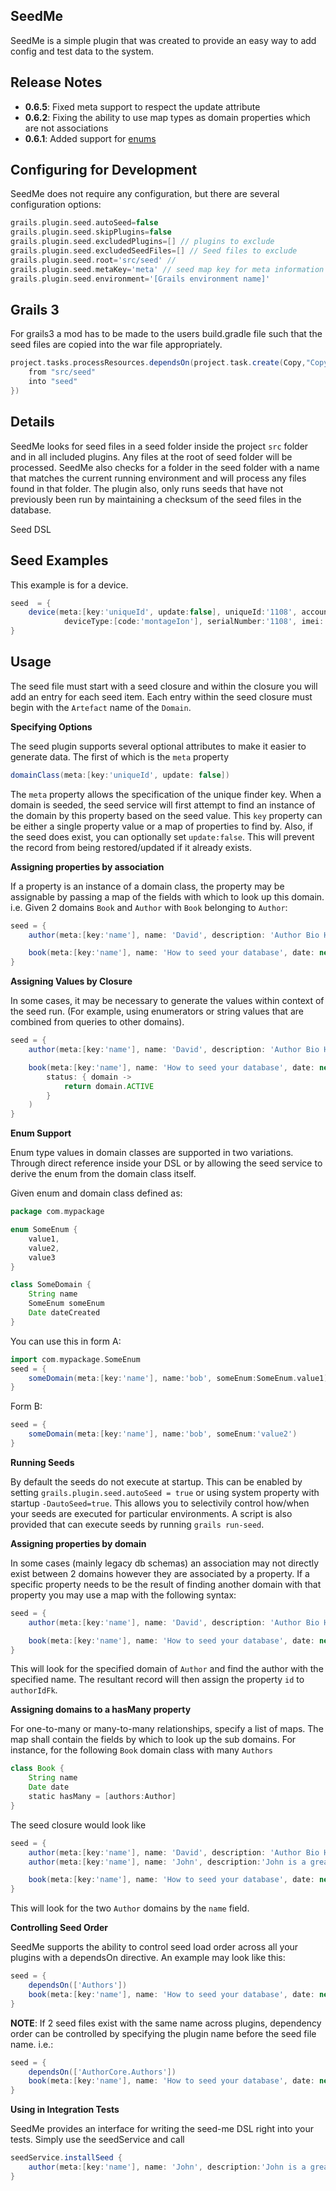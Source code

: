 SeedMe
------

SeedMe is a simple plugin that was created to provide an easy way to add config and test data to the system.

Release Notes
-------------
* __0.6.5__: Fixed meta support to respect the update attribute
* __0.6.2__: Fixing the ability to use map types as domain properties which are not associations
* __0.6.1__: Added support for [enums](#EnumSupport)


Configuring for Development
---------------------------
SeedMe does not require any configuration, but there are several configuration options:

```groovy
grails.plugin.seed.autoSeed=false
grails.plugin.seed.skipPlugins=false
grails.plugin.seed.excludedPlugins=[] // plugins to exclude
grails.plugin.seed.excludedSeedFiles=[] // Seed files to exclude
grails.plugin.seed.root='src/seed' //
grails.plugin.seed.metaKey='meta' // seed map key for meta information
grails.plugin.seed.environment='[Grails environment name]'
```


Grails 3
--------

For grails3 a mod has to be made to the users build.gradle file such that the seed files are copied into the war file appropriately.

```groovy
project.tasks.processResources.dependsOn(project.task.create(Copy,"Copy Seed"){
	from "src/seed"
	into "seed"
})
```

Details
---------------------------
SeedMe looks for seed files in a seed folder inside the project `src` folder and in all included plugins.  Any files at the root of seed folder will be processed.
SeedMe also checks for a folder in the seed folder with a name that matches the current running environment and will process any files found in that folder. The plugin also, only runs seeds that have not previously been run by maintaining a checksum of the seed files in the database.

Seed DSL

Seed Examples
---------------------------
This example is for a device.
```groovy
seed  = {
	device(meta:[key:'uniqueId', update:false], uniqueId:'1108', account:[uniqueId:'proconVoyagerLegacy'], name:'voyagerTest1108',
			deviceType:[code:'montageIon'], serialNumber:'1108', imei:'100000000001108')
}

```

Usage
----
The seed file must start with a seed closure and within the closure you will add an entry for each seed item. Each entry within the seed closure must begin with the `Artefact` name of the `Domain`.

**Specifying Options**

The seed plugin supports several optional attributes to make it easier to generate data. The first of which is the `meta` property

```groovy
domainClass(meta:[key:'uniqueId', update: false])
```

The `meta` property allows the specification of the unique finder key. When a domain is seeded, the seed service will first attempt to find an instance of the domain by this property based on the seed value. This `key` property can be either a single property value or a map of properties to find by. Also, if the seed does exist, you can optionally set `update:false`. This will prevent the record from being restored/updated if it already exists.

**Assigning properties by association**

If a property is an instance of a domain class, the property may be assignable by passing a map of the fields with which to look up this domain. i.e. Given 2 domains `Book` and `Author` with `Book` belonging to `Author`:

```groovy
seed = {
	author(meta:[key:'name'], name: 'David', description: 'Author Bio Here')

	book(meta:[key:'name'], name: 'How to seed your database', date: new Date(), author: [name: 'David'])
}
```

**Assigning Values by Closure**

In some cases, it may be necessary to generate the values within context of the seed run. (For example, using enumerators or string values that are combined from queries to other domains).

```groovy
seed = {
	author(meta:[key:'name'], name: 'David', description: 'Author Bio Here')

	book(meta:[key:'name'], name: 'How to seed your database', date: new Date(), author: [name: 'David'], 
		status: { domain ->
			return domain.ACTIVE
		}
	)
}
```

<a name="EnumSupport"></a>
**Enum Support**

Enum type values in domain classes are supported in two variations.  Through direct reference inside your DSL or by allowing the seed service to derive the enum from the domain class itself.

Given enum and domain class defined as:
```groovy
package com.mypackage

enum SomeEnum {
    value1,
    value2,
    value3
}

class SomeDomain {
    String name
    SomeEnum someEnum
    Date dateCreated
}
```

You can use this in form A:
```groovy
import com.mypackage.SomeEnum
seed = {
    someDomain(meta:[key:'name'], name:'bob', someEnum:SomeEnum.value1)
}
```

Form B:
```groovy
seed = {
    someDomain(meta:[key:'name'], name:'bob', someEnum:'value2')
}
```

**Running Seeds**

By default the seeds do not execute at startup. This can be enabled by setting `grails.plugin.seed.autoSeed = true` or using system property with startup `-DautoSeed=true`. This allows you to selectivily control how/when your seeds are executed for particular environments. A script is also provided that can execute seeds by running `grails run-seed`.


**Assigning properties by domain**

In some cases (mainly legacy db schemas) an association may not directly exist between 2 domains however they are associated by a property. If a specific property needs to be the result of finding another domain with that property you may use a map with the following syntax:

```groovy
seed = {
	author(meta:[key:'name'], name: 'David', description: 'Author Bio Here')

	book(meta:[key:'name'], name: 'How to seed your database', date: new Date(), authorIdFk: [domainClass: 'author', meta: [property:'id'], name: 'David'])
}
```
This will look for the specified domain of `Author` and find the author with the specified name. The resultant record will then assign the property `id` to `authorIdFk`.


**Assigning domains to a hasMany property**

For one-to-many or many-to-many relationships, specify a list of maps. The map shall contain the fields by which to look up the sub domains.  For instance, for the following `Book` domain class with many `Authors`

```groovy
class Book {
	String name
	Date date
	static hasMany = [authors:Author]
}
```

The seed closure would look like

```groovy
seed = {
	author(meta:[key:'name'], name: 'David', description: 'Author Bio Here')
	author(meta:[key:'name'], name: 'John', description:'John is a great author')

	book(meta:[key:'name'], name: 'How to seed your database', date: new Date(), authors: [[name: 'David'], [name: 'John']])
}
```

This will look for the two `Author` domains by the `name` field.

**Controlling Seed Order**

SeedMe supports the ability to control seed load order across all your plugins with a dependsOn directive. An example may look like this:

```groovy
seed = {
	dependsOn(['Authors'])
	book(meta:[key:'name'], name: 'How to seed your database', date: new Date(), authors: [[name: 'David'], [name: 'John']])
}
```

**NOTE**: If 2 seed files exist with the same name across plugins, dependency order can be controlled by specifying the plugin name before the seed file name. i.e.:

```groovy
seed = {
	dependsOn(['AuthorCore.Authors'])
	book(meta:[key:'name'], name: 'How to seed your database', date: new Date(), authors: [[name: 'David'], [name: 'John']])
}
```

**Using in Integration Tests**

SeedMe provides an interface for writing the seed-me DSL right into your tests. Simply use the seedService and call

```groovy
seedService.installSeed {
	author(meta:[key:'name'], name: 'John', description:'John is a great author')
}
```


